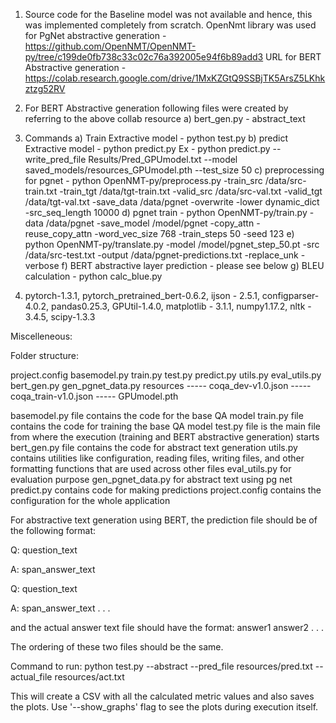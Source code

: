 1) Source code for the Baseline model was not available and hence, this was implemented completely from scratch.
OpenNmt library was used for PgNet abstractive generation - https://github.com/OpenNMT/OpenNMT-py/tree/c199de0fb738c33c02c76a392005e94f6b89add3
URL for BERT Abstractive generation - https://colab.research.google.com/drive/1MxKZGtQ9SSBjTK5ArsZ5LKhkztzg52RV

2) For BERT Abstractive generation following files were created by referring to the above collab resource
	a) bert_gen.py - abstract_text

3) Commands
a) Train Extractive model - python test.py
b) predict Extractive model - python predict.py
Ex - python predict.py --write_pred_file Results/Pred_GPUmodel.txt --model saved_models/resources_GPUmodel.pth --test_size 50
c) preprocessing for pgnet - python OpenNMT-py/preprocess.py -train_src /data/src-train.txt -train_tgt /data/tgt-train.txt -valid_src /data/src-val.txt -valid_tgt /data/tgt-val.txt -save_data /data/pgnet -overwrite -lower 	   dynamic_dict -src_seq_length 10000
d) pgnet train - python OpenNMT-py/train.py -data /data/pgnet -save_model /model/pgnet  -copy_attn -reuse_copy_attn -word_vec_size 768 -train_steps 50 -seed 123
e) python OpenNMT-py/translate.py -model /model/pgnet_step_50.pt -src /data/src-test.txt -output /data/pgnet-predictions.txt -replace_unk -verbose
f) BERT abstractive layer prediction - please see below
g) BLEU calculation - python calc_blue.py



4) pytorch-1.3.1, pytorch_pretrained_bert-0.6.2, ijson - 2.5.1, configparser-4.0.2, pandas0.25.3, GPUtil-1.4.0, matplotlib - 3.1.1, numpy1.17.2, nltk - 3.4.5, scipy-1.3.3


Miscelleneous:

Folder structure:

project.config
basemodel.py
train.py
test.py
predict.py
utils.py
eval_utils.py
bert_gen.py
gen_pgnet_data.py
resources -----  coqa_dev-v1.0.json
          -----  coqa_train-v1.0.json 
          -----  GPUmodel.pth


basemodel.py file contains the code for the base QA model
train.py file contains the code for training the base QA model
test.py file is the main file from where the execution (training and BERT abstractive generation) starts
bert_gen.py file contains the code for abstract text generation
utils.py contains utilities like configuration, reading files, writing files, and other formatting functions that are used across other files
eval_utils.py for evaluation purpose
gen_pgnet_data.py for abstract text using pg net
predict.py contains code for making predictions
project.config contains the configuration for the whole application



For abstractive text generation using BERT, the prediction file should be of the following format:

Q: question_text
	
A: span_answer_text

Q: question_text
	
A: span_answer_text
.
.
.

and the actual answer text file should have the format:
answer1
answer2
.
.
.

The ordering of these two files should be the same.

Command to run: 
python test.py --abstract --pred_file resources/pred.txt --actual_file resources/act.txt

This will create a CSV with all the calculated metric values and also saves the plots.
Use '--show_graphs' flag to see the plots during execution itself.
